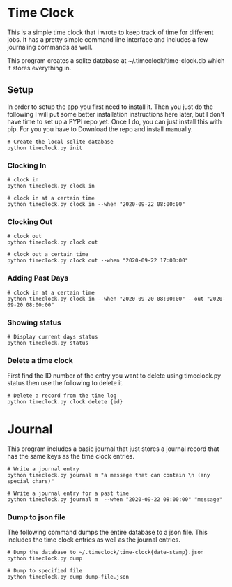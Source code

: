 Time Clock
==========

This is a simple time clock that i wrote to keep track of time for different jobs.
It has a pretty simple command line interface and includes a few journaling commands as well.

This program creates a sqlite database at ~/.timeclock/time-clock.db which it stores everything 
in.

## Setup
In order to setup the app you first need to install it. Then you just do the following
I will put some better installation instructions here later, but I don't have time to set 
up a PYPI repo yet. Once I do, you can just install this with pip. For you you have to
Download the repo and install manually.

```shell script
# Create the local sqlite database
python timeclock.py init
```

### Clocking In
```shell script
# clock in
python timeclock.py clock in

# clock in at a certain time
python timeclock.py clock in --when "2020-09-22 08:00:00"
```

### Clocking Out
```shell script
# clock out
python timeclock.py clock out

# clock out a certain time
python timeclock.py clock out --when "2020-09-22 17:00:00"
```

### Adding Past Days
```shell script
# clock in at a certain time
python timeclock.py clock in --when "2020-09-20 08:00:00" --out "2020-09-20 08:00:00"
```

### Showing status
```shell script
# Display current days status
python timeclock.py status
```



### Delete a time clock
First find the ID number of the entry you want to delete using timeclock.py status
then use the following to delete it.
```shell script
# Delete a record from the time log
python timeclock.py clock delete {id}
```

# Journal
This program includes a basic journal that just stores a journal record that has the same
keys as the time clock entries. 

```shell script
# Write a journal entry
python timeclock.py journal m "a message that can contain \n (any special chars)"
```
```shell script
# Write a journal entry for a past time
python timeclock.py journal m  --when "2020-09-22 08:00:00" "message"
```





### Dump to json file
The following command dumps the entire database to a json file. This includes the time clock
entries as well as the journal entries.
```shell script
# Dump the database to ~/.timeclock/time-clock{date-stamp}.json
python timeclock.py dump 

# Dump to specified file
python timeclock.py dump dump-file.json
```
